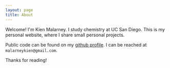 ```yaml
---
layout: page
title: About
---
```


Welcome! I'm Kien Malarney. I study chemistry at UC San Diego. This is my personal website, where I share small personal projects.

Public code can be found on my [github profile](https://github.com/kienma). I can be reached at ``` malarneykien@gmail.com ```.

Thanks for reading!
